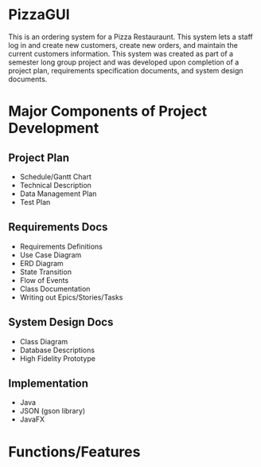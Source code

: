 # PizzaGUI
This is an ordering system for a Pizza Restauraunt. This system lets a staff log in and create new customers, 
create new orders, and maintain the current customers information. This system was created as part of a semester long group project and was developed upon completion of a project plan, requirements specification documents, and system design documents. 

# Major Components of Project Development
## Project Plan 
 - Schedule/Gantt Chart
 - Technical Description
 - Data Management Plan
 - Test Plan

## Requirements Docs
 - Requirements Definitions
 - Use Case Diagram
 - ERD Diagram
 - State Transition
 - Flow of Events
 - Class Documentation
 - Writing out Epics/Stories/Tasks

## System Design Docs
 - Class Diagram
 - Database Descriptions
 - High Fidelity Prototype

## Implementation
 - Java
 - JSON (gson library)
 - JavaFX


# Functions/Features
